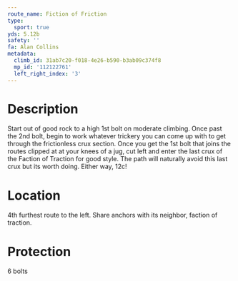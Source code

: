 ```yaml
---
route_name: Fiction of Friction
type:
  sport: true
yds: 5.12b
safety: ''
fa: Alan Collins
metadata:
  climb_id: 31ab7c20-f018-4e26-b590-b3ab09c374f8
  mp_id: '112122761'
  left_right_index: '3'
---
```

# Description
Start out of good rock to a high 1st bolt on moderate climbing. Once past the 2nd bolt, begin to work whatever trickery you can come up with to get through the frictionless crux section. Once you get the 1st bolt that joins the routes clipped at at your knees of a jug, cut left and enter the last crux of the Faction of Traction for good style. The path will naturally avoid this last crux but its worth doing. Either way, 12c!

# Location
4th furthest route to the left. Share anchors with its neighbor, faction of traction.

# Protection
6 bolts
